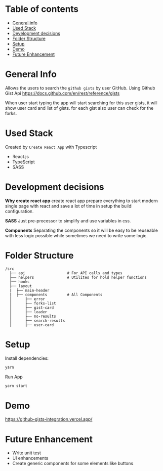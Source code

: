 # Table of contents

- [General info](#general-info)
- [Used Stack](#used-stack)
- [Development decisions](#development-decisions)
- [Folder Structure](#folder-structure)
- [Setup](#setup)
- [Demo](#demo)
- [Future Enhancement](#future-enhancement)

# General Info

Allows the users to search the `github gists` by user GitHub.
Using Github Gist Api https://docs.github.com/en/rest/reference/gists

When user start typing the app will start searching for this user gists, it will show user card and list of gists.
for each gist also user can check for the forks.

# Used Stack

Created by `Create React App` with Typescript

- React.js
- TypeScript
- SASS

# Development decisions

<b>Why create react app</b>
create react app prepare everything to start modern single page with react
and save a lot of time in setup the build configuration.

<b>SASS</b>
Just pre-processor to simplify and use variables in css.

<b>Components</b>
Separating the components so it will be easy to be reuseable with less logic possible
while sometimes we need to write some logic.

# Folder Structure

```
/src
  ├── api                   # For API calls and types
  ├── helpers               # Utilites for hold helper functions
  ├── hooks
  ├── layout
  |  ├── main-header
  |  ├── components         # All Components
  │      ├── error
  │      ├── forks-list
  │      ├── gist-card
  │      ├── loader
  │      ├── no-results
  │      ├── search-results
  │      ├── user-card
```

# Setup

Install dependencies:

```sh
yarn
```

Run App

```sh
yarn start
```

# Demo

https://github-gists-integration.vercel.app/

# Future Enhancement

- Write unit test
- UI enhancements
- Create generic components for some elements like buttons
